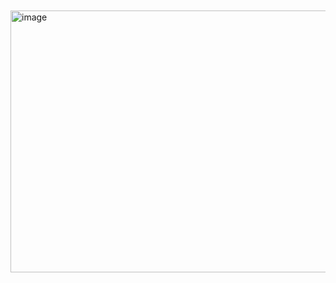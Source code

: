 　<img width="950" height="419" alt="image" src="https://github.com/user-attachments/assets/4723cfb5-e1b0-48fc-ae50-139d73548f04" />
